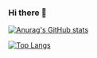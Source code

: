 ### Hi there 👋

[![Anurag's GitHub stats](https://github-readme-stats.vercel.app/api?username=ahavaz&count_private=true&show_icons=true&hide=stars,contribs)](https://github.com/anuraghazra/github-readme-stats)

[![Top Langs](https://github-readme-stats.vercel.app/api/top-langs/?username=ahavaz&layout=compact&langs_count=10)](https://github.com/anuraghazra/github-readme-stats)
